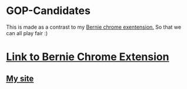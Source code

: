 # GOP-Candidates

This is made as a contrast to my [Bernie chrome exentension.]( https://github.com/Vaporjawn/Feel-The-Bern) 
So that we can all play fair :)

# [Link to Bernie Chrome Extension](https://chrome.google.com/webstore/detail/feel-the-bern/gjepmnpnapkdgappbjneblfdnjkbnjia)

## [My site](https://vaporjawn.github.io/)
